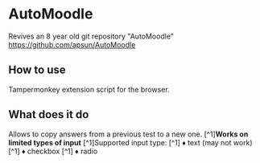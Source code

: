 # AutoMoodle
Revives an 8 year old git repository "AutoMoodle" 
https://github.com/apsun/AutoMoodle

## How to use
Tampermonkey extension script for the browser.

## What does it do
Allows to copy answers from a previous test to a new one.
[^1]**Works on limited types of input**
[^1]Supported input type:
[^1] ♦ text (may not work)
[^1] ♦ checkbox
[^1] ♦ radio
